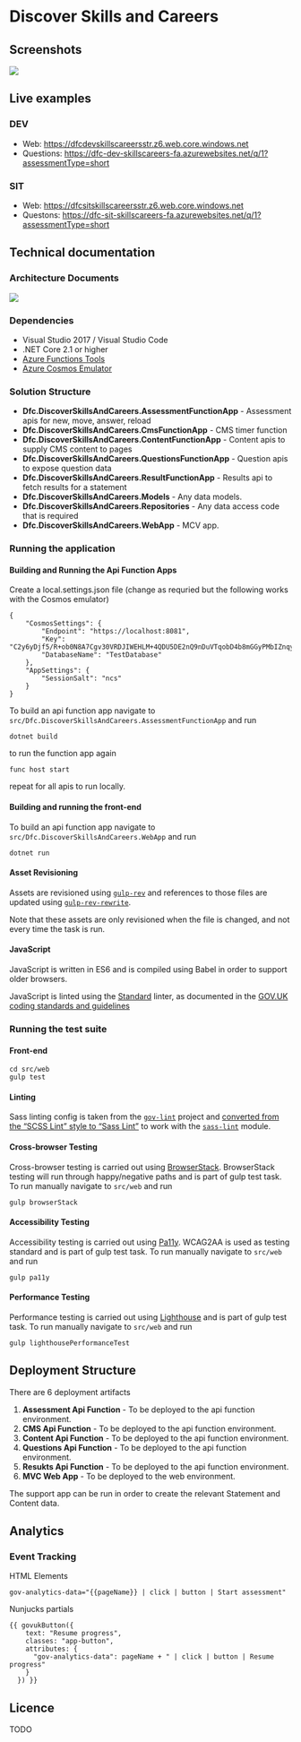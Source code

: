 # Discover Skills and Careers

## Screenshots 

![](screenshot.png) 

## Live examples

### DEV

- Web: https://dfcdevskillscareersstr.z6.web.core.windows.net
- Questions: https://dfc-dev-skillscareers-fa.azurewebsites.net/q/1?assessmentType=short

### SIT

- Web: https://dfcsitskillscareersstr.z6.web.core.windows.net
- Questons: https://dfc-sit-skillscareers-fa.azurewebsites.net/q/1?assessmentType=short


## Technical documentation  

### Architecture Documents 

![](Architecture-latest.png) 

### Dependencies

* Visual Studio 2017 / Visual Studio Code
* .NET Core 2.1 or higher
* [Azure Functions Tools](https://www.npmjs.com/package/azure-functions-core-tools)
* [Azure Cosmos Emulator](https://docs.microsoft.com/en-us/azure/cosmos-db/local-emulator)

### Solution Structure

* **Dfc.DiscoverSkillsAndCareers.AssessmentFunctionApp** - Assessment apis for new, move, answer, reload
* **Dfc.DiscoverSkillsAndCareers.CmsFunctionApp** - CMS timer function 
* **Dfc.DiscoverSkillsAndCareers.ContentFunctionApp** - Content apis to supply CMS content to pages
* **Dfc.DiscoverSkillsAndCareers.QuestionsFunctionApp** - Question apis to expose question data
* **Dfc.DiscoverSkillsAndCareers.ResultFunctionApp** - Results api to fetch results for a statement
* **Dfc.DiscoverSkillsAndCareers.Models** - Any data models.
* **Dfc.DiscoverSkillsAndCareers.Repositories** - Any data access code that is required 
* **Dfc.DiscoverSkillsAndCareers.WebApp** - MCV app. 

### Running the application

#### Building and Running the Api Function Apps

Create a local.settings.json file (change as requried but the following works with the Cosmos emulator)
```
{
    "CosmosSettings": {
        "Endpoint": "https://localhost:8081",
        "Key": "C2y6yDjf5/R+ob0N8A7Cgv30VRDJIWEHLM+4QDU5DE2nQ9nDuVTqobD4b8mGGyPMbIZnqyMsEcaGQy67XIw/Jw==",
        "DatabaseName": "TestDatabase"
    },
    "AppSettings": {
        "SessionSalt": "ncs"
    }
}
```
To build an api function app navigate to `src/Dfc.DiscoverSkillsAndCareers.AssessmentFunctionApp` and run 

    dotnet build 

to run the function app again 

    func host start

repeat for all apis to run locally.

#### Building and running the front-end 

To build an api function app navigate to `src/Dfc.DiscoverSkillsAndCareers.WebApp` and run 

    dotnet run 

#### Asset Revisioning 

Assets are revisioned using [`gulp-rev`](https://github.com/sindresorhus/gulp-rev) and references to those files are updated using [`gulp-rev-rewrite`](https://github.com/TheDancingCode/gulp-rev-rewrite). 

Note that these assets are only revisioned when the file is changed, and not every time the task is run. 

#### JavaScript 

JavaScript is written in ES6 and is compiled using Babel in order to support older browsers. 

JavaScript is linted using the [Standard](https://standardjs.com) linter, as documented in the [GOV.UK coding standards and guidelines](https://github.com/alphagov/styleguides/blob/master/js.md#linting)

### Running the test suite

#### Front-end

    cd src/web
    gulp test

#### Linting 

Sass linting config is taken from the [`gov-lint`](https://github.com/alphagov/govuk-lint/blob/master/configs/scss_lint/gds-sass-styleguide.yml) project and [converted from the “SCSS Lint” style to “Sass Lint”](http://sasstools.github.io/make-sass-lint-config/) to work with the [`sass-lint`](https://www.npmjs.com/package/sass-lint) module. 

#### Cross-browser Testing

Cross-browser testing is carried out using [BrowserStack](https://www.browserstack.com/automate/protractor). BrowserStack testing will run through happy/negative paths and is part of gulp test task. To run manually navigate to `src/web` and run

    gulp browserStack 

#### Accessibility Testing

Accessibility testing is carried out using [Pa11y](https://github.com/pa11y/pa11y). WCAG2AA is used as testing standard and is part of gulp test task. To run manually navigate to `src/web` and run

    gulp pa11y

#### Performance Testing

Performance testing is carried out using [Lighthouse](https://github.com/GoogleChrome/lighthouse#readme) and is part of gulp test task. To run manually navigate to `src/web` and run

    gulp lighthousePerformanceTest

## Deployment Structure 

There are 6 deployment artifacts 

1. **Assessment Api Function** - To be deployed to the api function environment.
2. **CMS Api Function** - To be deployed to the api function environment.
3. **Content Api Function** - To be deployed to the api function environment.
4. **Questions Api Function** - To be deployed to the api function environment.
5. **Resukts Api Function** - To be deployed to the api function environment.
6. **MVC Web App** - To be deployed to the web environment.

The support app can be run in order to create the relevant Statement and Content data.

## Analytics 

### Event Tracking

HTML Elements

    gov-analytics-data="{{pageName}} | click | button | Start assessment"

Nunjucks partials

    {{ govukButton({
        text: "Resume progress",
        classes: "app-button",
        attributes: {
          "gov-analytics-data": pageName + " | click | button | Resume progress"
        }
      }) }}

## Licence

TODO
